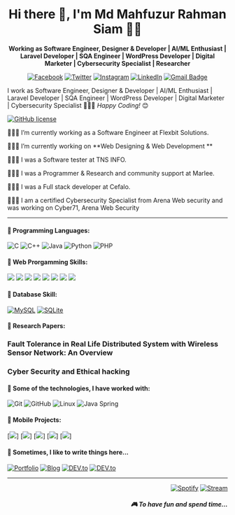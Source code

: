 <h1 align='center'> Hi there 👋, I'm Md Mahfuzur Rahman Siam 👨‍💻 </h1>

<p align='center'><b> Working as Software Engineer, Designer & Developer | AI/ML Enthusiast | Laravel Developer | SQA Engineer | WordPress Developer | Digital Marketer | Cybersecurity Specialist | Researcher </b></p>

<p align='center'> 
 <a href="https://www.facebook.com/Thekingofdhallywood/"><img src="https://img.shields.io/badge/Facebook-%231877F2.svg?&amp;style=flat-square&amp;logo=facebook&amp;logoColor=white" alt="Facebook"></a> <a href="https://twitter.com/Siam75094165?fbclid=IwAR0RJANMjbS995Nwm9VzDVubd4FbqV57OHzcGM3D33aZJXHXEMJ20BB1HAI" target="_blank"><img src="https://img.shields.io/badge/twitter-%231DA1F2.svg?&amp;style=flat-square&amp;logo=linkedin&amp;logoColor=white" alt="Twitter"></a> <a href="https://www.instagram.com/beingsiamkhan/?fbclid=IwAR1LYLLPLLqcP8J7yXjOrsUSmxfPEJfpcun9v26DnOlhbtLIPB6rr-NvFl4" target="_blank"><img src="https://img.shields.io/badge/Instagram-%23E4405F.svg?&amp;style=flat-square&amp;logo=instagram&amp;logoColor=white" alt="Instagram"></a> <a href="https://www.linkedin.com/in/md-mahfuzur-rahman-siam-1454b01a0/"><img src="https://img.shields.io/badge/LinkedIn-%230077B5.svg?&amp;style=flat-square&amp;logo=linkedin&amp;logoColor=white" alt="LinkedIn"></a> <a href="ksiam3409@gmail.com"><img src="https://img.shields.io/badge/-Gmail-c14438?style=flat-square&amp;logo=Gmail&amp;logoColor=white&amp;link=ksiam3409@gmail.com" alt="Gmail Badge"></a> 
</p>

I work as Software Engineer, Designer & Developer | AI/ML Enthusiast | Laravel Developer | SQA Engineer | WordPress Developer | Digital Marketer | Cybersecurity Specialist 🧑🏼‍💻
<i>Happy Coding!</i> 😊</h3>

[![GitHub license](https://img.shields.io/github/license/Naereen/StrapDown.js.svg)](https://github.com/Naereen/StrapDown.js/blob/master/LICENSE)

<p>👨🏻‍💻 I’m currently working as a Software Engineer at Flexbit Solutions.</p>
<p>👨🏻‍💻 I’m currently working on **Web Designing & Web Development **</p>
<p>👨🏻‍💻 I was a Software tester at TNS INFO.</p>
<p>👨🏻‍💻 I was a Programmer & Research and community support at Marlee.</p>
<p>👨🏻‍💻 I was a Full stack developer at Cefalo.</p>
<p>👨🏻‍💻 I am a certified Cybersecurity Specialist from Arena Web security and was working on Cyber71, Arena Web Security </p>

<hr>

<h4>💬 Programming Languages:</h4>

![C](https://img.shields.io/badge/-C-000?&logo=C)
![C++](https://img.shields.io/badge/-C++-000?&logo=c%2b%2b&logoColor=00599C)
![Java](https://img.shields.io/badge/-Java-000?&logo=Java&logoColor=007396)
![Python](https://img.shields.io/pypi/pyversions/php)
![PHP](https://img.shields.io/badge/-PHP-777BB4?logo=php&logoColor=white) 




<h4>💬 Web Prorgamming Skills:</h4>

![](https://img.shields.io/badge/-HTML5-E34F26?logo=html5&logoColor=white)
![](https://img.shields.io/badge/-CSS3-1572B6?logo=css3&logoColor=white)
![](https://img.shields.io/badge/-Bootstrap-563D7C?logo=bootstrap&logoColor=white)
![](https://img.shields.io/badge/-Tailwind-38B2AC?logo=tailwind-css&logoColor=white)
![](https://img.shields.io/badge/-Javascript-F7DF1E?logo=javascript&logoColor=black)
![](https://img.shields.io/badge/-jQuery-0769AD?logo=jquery&logoColor=white)
![](https://img.shields.io/badge/-Vue-4FC08D?logo=vue.js&logoColor=white)
![](https://img.shields.io/badge/-PHP-777BB4?logo=php&logoColor=white) 

<h4>💬 Database Skill:</h4> 

<a href="https://github.com/siammahfuz/"><img src="https://img.shields.io/badge/-MySQL-black?style=flat-square&amp;logo=mysql&amp;link=https://github.com/siammahfuz/" alt="MySQL"></a> <a href="https://github.com/siammahfuz/"><img src="https://img.shields.io/badge/-SQLite-336791?style=flat-square&amp;logo=postgresql&amp;link=https://github.com/n3o-d4rk3r/" alt="SQLite"></a>



<h4>💬 Research Papers:</h4>
<p>
<h3> Fault Tolerance in Real Life Distributed System with Wireless Sensor Network: An Overview </h3> 
<h3> Cyber Security and Ethical hacking </h3> 
 
</p>



<h4>💬 Some of the technologies, I have worked with:</h4>

<p><img src="https://img.shields.io/badge/-Git-000000?style=flat&amp;logo=git&amp;logoColor=F05032" alt="Git">
<img src="https://img.shields.io/badge/-GitHub-000000?style=flat&amp;logo=github&amp;logoColor=FFFFFF" alt="GitHub">
<img src="https://img.shields.io/badge/-Linux-000000?style=flat&amp;logo=linux&amp;logoColor=FCC624" alt="Linux">
<img src="https://img.shields.io/badge/-Spring-000000?style=flat&amp;logo=spring&amp;logoColor=6DB33F" alt="Java Spring">
</p>


<h4>💬 Mobile Projects:</h4>

[![](https://img.shields.io/badge/-🩸%20ABCKids-000)]
[![](https://img.shields.io/badge/-🌊%20Pukki%20Fly-000)]
[![](https://img.shields.io/badge/-🗂%20QR%20Scanner%20-000)]
[![](https://img.shields.io/badge/-💉%20QuoteLOVE%20Pro-000)]
[![](https://img.shields.io/badge/-🛡%20SpeedMeter%20Pro-000)]


<p align='right'>
<h4>💬 Sometimes, I like to write things here...</h4>
<a href="https://github.com/siammahfuz/" target="_blank"><img src="https://img.shields.io/badge/Portfolio-%23000000.svg?&amp;style=flat-square&amp;logo=steam&amp;logoColor=white" alt="Portfolio"></a>
<a href="https://github.com/siammahfuz/" target="_blank"><img src="https://img.shields.io/badge/-My%20Blog-%23000000?&amp;style=flat-square&amp;logo=steam&amp;logoColor=white" alt="Blog"></a>
<a href="https://github.com/siammahfuz/" target="_blank"><img src="https://img.shields.io/badge/DEV-%230A0A0A.svg?&amp;style=flat-square&amp;logo=DEV.to&amp;logoColor=white" alt="DEV.to"></a>
<a href="https://github.com/siammahfuz/" target="_blank"><img src="https://img.shields.io/badge/Medium-%2312100E.svg?&amp;style=flat-square&amp;logo=Medium&amp;logoColor=white" alt="DEV.to"></a>

<hr>
<p align="right">
<a href="https://open.spotify.com/playlist/2w8GYqYdH6ve3g0nGcJcgE?si=7bCl8yynR2Saz4VPR6mDXQ" target="_blank"><img src="https://img.shields.io/badge/Spotify-%231ED760.svg?&amp;style=flat-square&amp;logo=spotify&amp;logoColor=white" alt="Spotify"></a> <a href="steamcommunity.com/id/n3o-d4rk3r" target="_blank"><img src="https://img.shields.io/badge/Steam-%23000000.svg?&amp;style=flat-square&amp;logo=steam&amp;logoColor=white" alt="Stream"></a> <h5 align="right">🎮 To have fun and spend time...</h5>
</p>
